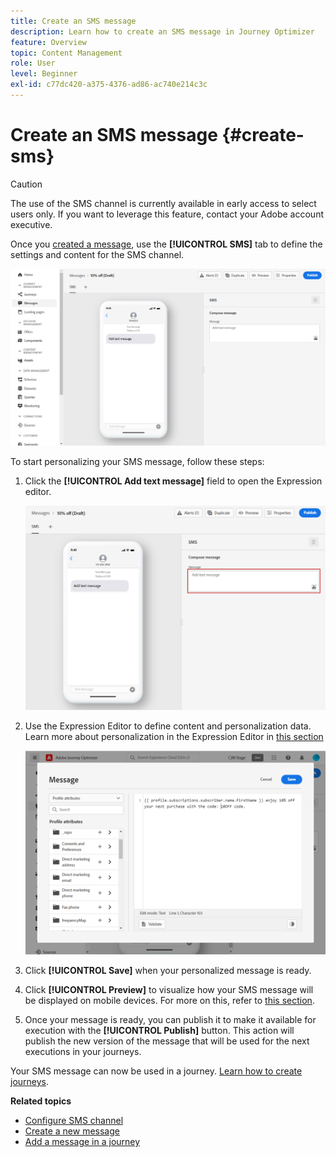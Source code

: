 ```yaml
---
title: Create an SMS message
description: Learn how to create an SMS message in Journey Optimizer
feature: Overview
topic: Content Management
role: User
level: Beginner
exl-id: c77dc420-a375-4376-ad86-ac740e214c3c
---
```

# Create an SMS message {#create-sms}

>[!CAUTION]
>
> The use of the SMS channel is currently available in early access to select users only. If you want to leverage this feature, contact your Adobe account executive.

Once you [created a message](create-message.md), use the **[!UICONTROL SMS]** tab to define the settings and content for the SMS channel.

![](assets/sms_1.png)

To start personalizing your SMS message, follow these steps:

1. Click the **[!UICONTROL Add text message]** field to open the Expression editor.

    ![](assets/sms_3.png)

1. Use the Expression Editor to define content and personalization data. Learn more about personalization in the Expression Editor in [this section](personalization/personalize.md)

    ![](assets/sms_2.png)

1. Click **[!UICONTROL Save]** when your personalized message is ready.

1. Click **[!UICONTROL Preview]** to visualize how your SMS message will be displayed on mobile devices. For more on this, refer to [this section](preview.md).

1. Once your message is ready, you can publish it to make it available for execution with the **[!UICONTROL Publish]** button. This action will publish the new version of the message that will be used for the next executions in your journeys.

Your SMS message can now be used in a journey. [Learn how to create journeys](building-journeys/journey-gs.md).

**Related topics**

* [Configure SMS channel](configuration/sms-configuration.md)
* [Create a new message](create-message.md)
* [Add a message in a journey](building-journeys/journeys-message.md)